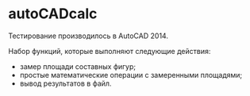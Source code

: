 # autoCADcalc
Тестирование производилось в AutoCAD 2014.

Набор функций, которые выполняют следующие действия:
* замер площади составных фигур;
* простые математические операции с замеренными площадями;
* вывод результатов в файл.
